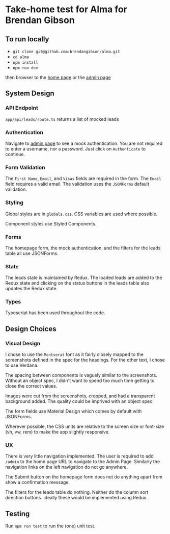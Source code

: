 # Take-home test for Alma for Brendan Gibson

## To run locally

- `git clone git@github.com:brendangibson/alma.git`
- `cd alma`
- `npm install`
- `npm run dev`

then browser to the [home page](http://localhost:3000) or the [admin page](http://localhost:3000/admin)

## System Design

### API Endpoint

`app/api/leads/route.ts` returns a list of mocked leads

### Authentication

Navigate to [admin page](http://localhost:3000/admin) to see a mock authentication. You are not required to enter a username, nor a password. Just click on `Authenticate` to continue.

### Form Validation

The `First Name`, `Email`, and `Visas` fields are required in the form. The `Email` field requires a valid email. The validation uses the `JSONForms` default validation.

### Styling

Global styles are in `globals.css`. CSS variables are used where possible.

Component styles use Styled Components.

### Forms

The homepage form, the mock authentication, and the filters for the leads table all use JSONForms.

### State

The leads state is maintained by Redux. The loaded leads are added to the Redux state and clicking on the status buttons in the leads table also updates the Redux state.

### Types

Typescript has been used throughout the code.

## Design Choices

### Visual Design

I chose to use the `Montserat` font as it fairly closely mapped to the screenshots defined in the spec for the headings. For the other text, I chose to use Verdana.

The spacing between components is vaguely similar to the screenshots. Without an object spec, I didn't want to spend too much time getting to close the correct values.

Images were cut from the screenshots, cropped, and had a transparent background added. The quality could be imprived with an object spec.

The form fields use Material Design which comes by default with JSONForms.

Wherever possible, the CSS units are relative to the screen size or font-size (vh, vw, rem) to make the app slightly responsive.

### UX

There is very little navigation implemented. The user is required to add `/admin` to the home page URL to navigate to the Admin Page. Similarly the navigation links on the left navigation do not go anywhere.

The Submit button on the homepage form does not do anything apart from show a confirmation message.

The filters for the leads table do nothing. Neither do the column sort direction buttons. Ideally these would be implemented using Redux.

## Testing

Run `npm run test` to run the (one) unit test.
